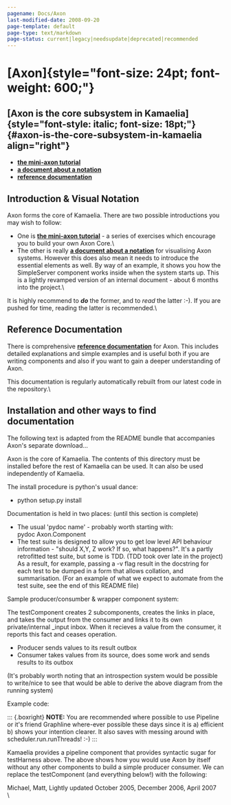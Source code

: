 ```yaml
---
pagename: Docs/Axon
last-modified-date: 2008-09-20
page-template: default
page-type: text/markdown
page-status: current|legacy|needsupdate|deprecated|recommended
---
```

[Axon]{style="font-size: 24pt; font-weight: 600;"}
==================================================

[Axon is the core subsystem in Kamaelia]{style="font-style: italic; font-size: 18pt;"} {#axon-is-the-core-subsystem-in-kamaelia align="right"}
--------------------------------------------------------------------------------------

-   **[the mini-axon tutorial](/MiniAxon/)**
-   **[a document about a notation](NotationForVisualisingAxon)**
-   **[reference documentation](/Docs/Axon/Axon)**

Introduction & Visual Notation 
------------------------------

Axon forms the core of Kamaelia. There are two possible introductions
you may wish to follow:

-   One is **[the mini-axon tutorial](/MiniAxon/)** - a series of
    exercises which encourage you to build your own Axon Core.\
-   The other is really **[a document about a
    notation](NotationForVisualisingAxon)** for visualising Axon
    systems. However this does also mean it needs to introduce the
    essential elements as well. By way of an example, it shows you how
    the SimpleServer component works inside when the system starts up.
    This is a lightly revamped version of an internal document - about 6
    months into the project.\

It is highly recommend to ***do*** the former, and to *read* the latter
:-). If you are pushed for time, reading the latter is recommended.\

Reference Documentation 
-----------------------

There is comprehensive **[reference documentation](/Docs/Axon/Axon)**
for Axon. This includes detailed explanations and simple examples and is
useful both if you are writing components and also if you want to gain a
deeper understanding of Axon.

This documentation is regularly automatically rebuilt from our latest
code in the repository.\

Installation and other ways to find documentation
-------------------------------------------------

The following text is adapted from the README bundle that accompanies
Axon\'s separate download\...

Axon is the core of Kamaelia. The contents of this directory must be
installed before the rest of Kamaelia can be used. It can also be used
independently of Kamaelia.

The install procedure is python\'s usual dance:

-   python setup.py install

Documentation is held in two places: (until this section is complete)

-   The usual \'pydoc name\' - probably worth starting with:\
    pydoc Axon.Component
-   The test suite is designed to allow you to get low level API
    behaviour information - \"should X,Y, Z work? If so, what
    happens?\". It\'s a partly retrofitted test suite, but some is TDD.
    (TDD took over late in the project) As a result, for example,
    passing a -v flag result in the docstring for each test to be dumped
    in a form that allows collation, and summarisation. (For an example
    of what we expect to automate from the test suite, see the end of
    this README file)

Sample producer/consumber & wrapper component system:

The testComponent creates 2 subcomponents, creates the links in place,
and takes the output from the consumer and links it to its own
private/internal \_input inbox. When it recieves a value from the
consumer, it reports this fact and ceases operation.

-   Producer sends values to its result outbox
-   Consumer takes values from its source, does some work and sends
    results to its outbox

(It\'s probably worth noting that an introspection system would be
possible to write/nice to see that would be able to derive the above
diagram from the running system)

Example code:

::: {.boxright}
**NOTE:** You are recommended where possible to use Pipeline or it\'s
friend Graphline where-ever possible these days since it is a) efficient
b) shows your intention clearer. It also saves with messing around with
scheduler.run.runThreads! :-)
:::

Kamaelia provides a pipeline component that provides syntactic sugar for
testHarness above. The above shows how you would use Axon by itself
without any other components to build a simple producer consumer. We can
replace the testComponent (and everything below!) with the following:

Michael, Matt, Lightly updated October 2005, December 2006, April 2007\
\
